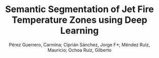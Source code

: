 ---
paperId: 8
author: Pérez Guerrero, Carmina; Ciprián Sánchez, Jorge F*; Méndez Ruiz, Mauricio; Ochoa Ruiz, Gilberto 
publicationauthor: Ciprián Sánchez, J. F. et al.
title: Semantic Segmentation of Jet Fire Temperature Zones using Deep Learning
pitch: https://slideslive.com/38942444/semantic-segmentation-of-jet-fire-temperature-zones-using-deep-learning?ref=folder-65639
pdf: Perez-Guerrero_Short_8.pdf
poster: Perez-Guerrero_Short_8.png
alt: --
type: Poster
topic: Deep Learning
link: https://research.latinxinai.org/papers/neurips/2020/pdf/Perez-Guerrero_Short_8.pdf
conference: neurips
year: 2020
tags: neurips-2020
location: Virtual
---